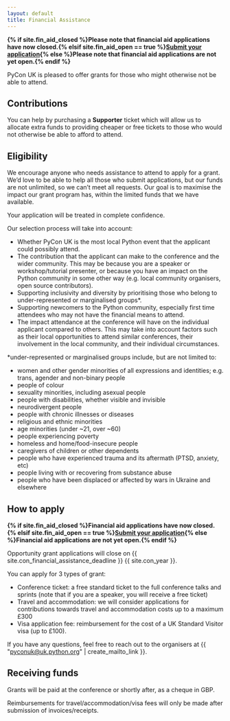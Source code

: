 ```yaml
---
layout: default
title: Financial Assistance
---
```

<p><strong>{% if site.fin_aid_closed %}Please note that financial aid applications have now closed.{% elsif site.fin_aid_open == true %}<a href="https://docs.google.com/forms/d/e/1FAIpQLSf-bVdyQQGythRcqFlu2g7_Kk6cKzF5Xlso848RGOCdHM3Txw/viewform" target="_blank">Submit your application</a>{% else %}Please note that financial aid applications are not yet open.{% endif %}</strong></p>
PyCon UK is pleased to offer grants for those who might otherwise not be able to attend.

## Contributions
You can help by purchasing a <strong>Supporter</strong> ticket which will allow us to allocate extra funds to providing cheaper or free tickets to those who would not otherwise be able to afford to attend.

## Eligibility
We encourage anyone who needs assistance to attend to apply for a grant. We’d love to be able to help all those who submit applications, but our funds are not unlimited, so we can’t meet all requests. Our goal is to maximise the impact our grant program has, within the limited funds that we have available.

Your application will be treated in complete confidence.

Our selection process will take into account:

* Whether PyCon UK is the most local Python event that the applicant could possibly attend.
* The contribution that the applicant can make to the conference and the wider community. This may be because you are a speaker or workshop/tutorial presenter, or because you have an impact on the Python community in some other way (e.g. local community organisers, open source contributors).
* Supporting inclusivity and diversity by prioritising those who belong to under-represented or marginalised groups*.
* Supporting newcomers to the Python community, especially first time attendees who may not have the financial means to attend.
* The impact attendance at the conference will have on the individual applicant compared to others. This may take into account factors such as their local opportunities to attend similar conferences, their involvement in the local community, and their individual circumstances.

*under-represented or marginalised groups include, but are not limited to:

* women and other gender minorities of all expressions and identities; e.g. trans, agender and non-binary people
* people of colour
* sexuality minorities, including asexual people
* people with disabilities, whether visible and invisible
* neurodivergent people
* people with chronic illnesses or diseases
* religious and ethnic minorities
* age minorities (under ~21, over ~60)
* people experiencing poverty
* homeless and home/food-insecure people
* caregivers of children or other dependents
* people who have experienced trauma and its aftermath (PTSD, anxiety, etc)
* people living with or recovering from substance abuse
* people who have been displaced or affected by wars in Ukraine and elsewhere

## How to apply

<p><strong>{% if site.fin_aid_closed %}Financial aid applications have now closed.{% elsif site.fin_aid_open == true %}<a href="https://docs.google.com/forms/d/e/1FAIpQLSf-bVdyQQGythRcqFlu2g7_Kk6cKzF5Xlso848RGOCdHM3Txw/viewform" target="_blank">Submit your application</a>{% else %}Financial aid applications are not yet open.{% endif %}</strong></p>

Opportunity grant applications will close on {{ site.con_financial_assistance_deadline }} {{ site.con_year }}.

You can apply for 3 types of grant:

* Conference ticket: a free standard ticket to the full conference talks and sprints (note that if you are a speaker, you will receive a free ticket)
* Travel and accommodation: we will consider applications for contributions towards travel and accommodation costs up to a maximum £300
* Visa application fee: reimbursement for the cost of a UK Standard Visitor visa (up to £100).

If you have any questions, feel free to reach out to the organisers at {{ "pyconuk@uk.python.org" | create_mailto_link }}.

## Receiving funds
Grants will be paid at the conference or shortly after, as a cheque in GBP.

Reimbursements for travel/accommodation/visa fees will only be made after submission of invoices/receipts.
